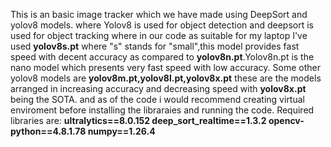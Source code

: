 This is an basic image tracker which we have made using DeepSort and yolov8 models.
where Yolov8 is used for object detection and deepsort is used for object tracking
where in our code as suitable for my laptop I've used __yolov8s.pt__ where "s" stands for "small",this model provides fast speed with decent accuracy as compared to **yolov8n.pt**.Yolov8n.pt is the nano model which presents very fast speed with low accuracy.
Some other yolov8 models are __yolov8m.pt,yolov8l.pt,yolov8x.pt__ these are the models arranged in increasing accuracy and decreasing speed with **yolov8x.pt** being the SOTA.
and as of the code i would recommend creating virtual enviroment before installing the libraraies and running the code.
Required libraries are:
__ultralytics==8.0.152
deep_sort_realtime==1.3.2
opencv-python==4.8.1.78
numpy==1.26.4__
